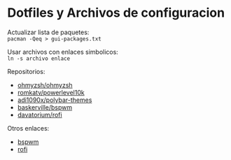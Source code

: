 # Dotfiles y Archivos de configuracion

Actualizar lista de paquetes:\
	`pacman -Qeq > gui-packages.txt`

Usar archivos con enlaces simbolicos:\
	`ln -s archivo enlace`

Repositorios:	
- [ohmyzsh/ohmyzsh](https://github.com/ohmyzsh/ohmyzsh)
- [romkatv/powerlevel10k](https://github.com/romkatv/powerlevel10k)
- [adi1090x/polybar-themes](https://github.com/adi1090x/polybar-themes)
- [baskerville/bspwm](https://github.com/baskerville/bspwm)
- [davatorium/rofi](https://github.com/davatorium/rofi)

Otros enlaces:
- [bspwm](https://wiki.archlinux.org/title/bspwm)
- [rofi](https://wiki.archlinux.org/title/rofi)
